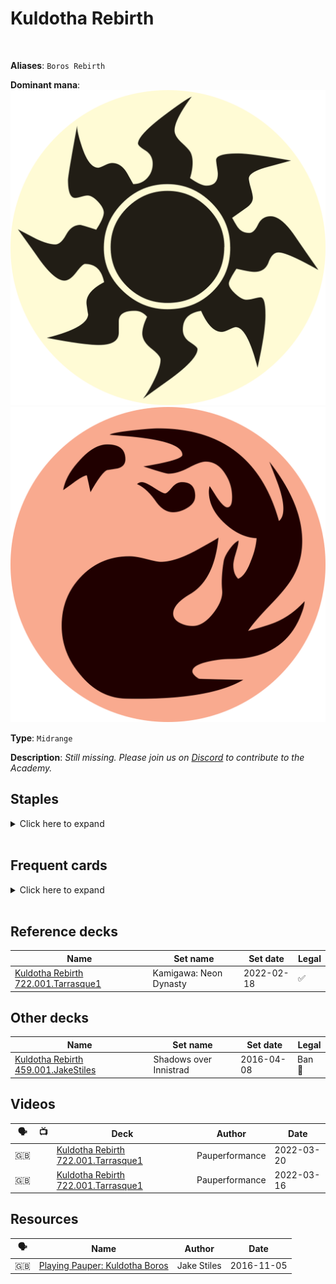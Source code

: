 <!-- This page is automatically generated by Myr: do not update it manually. Changes directly applied here will be lost. -->
# Kuldotha Rebirth
<br/>

**Aliases**: `Boros Rebirth`


**Dominant mana**: <img src="../resources/images/mana/W.png" class="dominant-mana-icon"/> <img src="../resources/images/mana/R.png" class="dominant-mana-icon"/>

**Type**: `Midrange`

**Description**: _Still missing. Please join us on [Discord](https://discord.gg/fYQbpjjkQ3) to contribute to the Academy._


## **Staples**

<details>
  <summary>Click here to expand</summary>
<a href="https://scryfall.com/card/2xm/125/galvanic-blast"><img src="https://c1.scryfall.com/file/scryfall-cards/normal/front/0/c/0cf8cb1e-314a-4894-82df-f9812825f52e.jpg" class="archetype-card rounded-image"/></a>
<a href="https://scryfall.com/card/som/10/glint-hawk"><img src="https://c1.scryfall.com/file/scryfall-cards/normal/front/2/8/284c4710-4183-4743-9c8b-515cc98cbbb8.jpg" class="archetype-card rounded-image"/></a>
<a href="https://scryfall.com/card/c21/245/ichor-wellspring"><img src="https://c1.scryfall.com/file/scryfall-cards/normal/front/1/c/1ccdb407-ac8f-4736-89d3-ab0d086096ea.jpg" class="archetype-card rounded-image"/></a>
<a href="https://scryfall.com/card/mm3/11/kor-skyfisher"><img src="https://c1.scryfall.com/file/scryfall-cards/normal/front/d/7/d7501662-1216-4e08-bd2b-e0a459057942.jpg" class="archetype-card rounded-image"/></a>
<a href="https://scryfall.com/card/som/96/kuldotha-rebirth"><img src="https://c1.scryfall.com/file/scryfall-cards/normal/front/7/e/7ee07266-a95d-4cd8-9863-1664922e9490.jpg" class="archetype-card rounded-image"/></a>
<a href="https://scryfall.com/card/jmp/342/lightning-bolt"><img src="https://c1.scryfall.com/file/scryfall-cards/normal/front/c/e/ce711943-c1a1-43a0-8b89-8d169cfb8e06.jpg" class="archetype-card rounded-image"/></a>
<a href="https://scryfall.com/card/2xm/35/thraben-inspector"><img src="https://c1.scryfall.com/file/scryfall-cards/normal/front/2/b/2be39749-ad6f-4160-99eb-c677eee7f1b2.jpg" class="archetype-card rounded-image"/></a>
</details><br/>



## **Frequent cards**

<details>
  <summary>Click here to expand</summary>
<a href="https://scryfall.com/card/soi/3/angelic-purge"><img src="https://c1.scryfall.com/file/scryfall-cards/normal/front/d/3/d38bae3e-95f3-413a-bb4d-6a0814112a7a.jpg" class="archetype-card rounded-image"/></a>
<a href="https://scryfall.com/card/cmr/458/bonesplitter"><img src="https://c1.scryfall.com/file/scryfall-cards/normal/front/6/9/690972a8-72df-4050-a353-16e45589167c.jpg" class="archetype-card rounded-image"/></a>
<a href="https://scryfall.com/card/neo/138/experimental-synthesizer"><img src="https://c1.scryfall.com/file/scryfall-cards/normal/front/c/4/c47931c9-685d-4b83-8299-bc347224b4e8.jpg" class="archetype-card rounded-image"/></a>
<a href="https://scryfall.com/card/eld/220/golden-egg"><img src="https://c1.scryfall.com/file/scryfall-cards/normal/front/5/2/525142c3-f17c-4e02-a02d-fa385215aa12.jpg" class="archetype-card rounded-image"/></a>
<a href="https://scryfall.com/card/cmr/191/makeshift-munitions"><img src="https://c1.scryfall.com/file/scryfall-cards/normal/front/1/9/19d1ad9f-e217-49fb-8b27-025ca133b6c9.jpg" class="archetype-card rounded-image"/></a>
<a href="https://scryfall.com/card/mm2/29/oblivion-ring"><img src="https://c1.scryfall.com/file/scryfall-cards/normal/front/b/f/bff31eba-8ab3-403e-8d82-37a18b279bec.jpg" class="archetype-card rounded-image"/></a>
<a href="https://scryfall.com/card/cmr/334/prophetic-prism"><img src="https://c1.scryfall.com/file/scryfall-cards/normal/front/1/4/14602fed-8666-4884-8fca-13529578f9e2.jpg" class="archetype-card rounded-image"/></a>
<a href="https://scryfall.com/card/uma/28/rally-the-peasants"><img src="https://c1.scryfall.com/file/scryfall-cards/normal/front/3/b/3b300df0-c867-41e6-a1fd-fe547ed3dc51.jpg" class="archetype-card rounded-image"/></a>
</details><br/>



## **Reference decks**

| Name | Set name | Set date | Legal |
| -----| -------- | -------- | ----- |
| [Kuldotha Rebirth 722.001.Tarrasque1](https://www.mtggoldfish.com/deck/4618362) | Kamigawa: Neon Dynasty | 2022-02-18 | ✅ |




## **Other decks**

| Name | Set name | Set date | Legal |
| -----| -------- | -------- | ----- |
| [Kuldotha Rebirth 459.001.JakeStiles](https://www.mtggoldfish.com/deck/4618615) | Shadows over Innistrad | 2016-04-08 | Ban 🔨 |




## **Videos**

| 🗣️ | 📺 | Deck | Author | Date |
| -- | -- | ---- | ------ | ---- |
| 🇬🇧 | <i class="fa-brands fa-youtube"></i> | [Kuldotha Rebirth 722.001.Tarrasque1](https://www.youtube.com/watch?v=5JBC2EhjGdM) | Pauperformance | 2022-03-20   |
| 🇬🇧 | <i class="fa-brands fa-youtube"></i> | [Kuldotha Rebirth 722.001.Tarrasque1](https://www.youtube.com/watch?v=gqPuvf0OzKY) | Pauperformance | 2022-03-16   |




## **Resources**

| 🗣️ | Name | Author | Date |
| -- | ---- | ------ | ---- |
| 🇬🇧 | <a target="_blank" href="https://www.mtggoldfish.com/articles/playing-pauper-kuldotha-boros">Playing Pauper: Kuldotha Boros</a> | Jake Stiles | 2016-11-05   |

